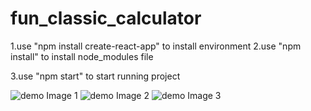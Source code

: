 # fun_classic_calculator

1.use "npm install create-react-app" to install environment
2.use "npm install" to install node_modules file

3.use "npm start" to start running project

![demo Image 1](https://github.com/lambert0415/fun_classic_calculator/demo1.png)
![demo Image 2](https://github.com/lambert0415/fun_classic_calculator/demo2.png)
![demo Image 3](https://github.com/lambert0415/fun_classic_calculator/demo3.png)
